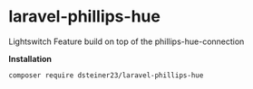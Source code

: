 # laravel-phillips-hue
Lightswitch Feature build on top of the phillips-hue-connection

__Installation__

````
composer require dsteiner23/laravel-phillips-hue
````

